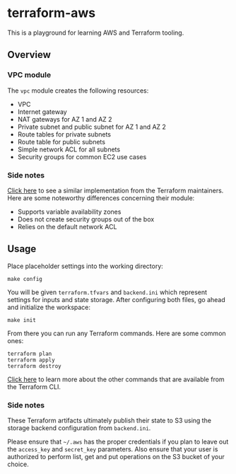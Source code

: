 # terraform-aws

This is a playground for learning AWS and Terraform tooling.

## Overview

### VPC module

The `vpc` module creates the following resources:

- VPC
- Internet gateway
- NAT gateways for AZ 1 and AZ 2
- Private subnet and public subnet for AZ 1 and AZ 2
- Route tables for private subnets
- Route table for public subnets
- Simple network ACL for all subnets
- Security groups for common EC2 use cases

### Side notes

[Click here](https://registry.terraform.io/modules/terraform-aws-modules/vpc/aws/1.37.0) to see a similar implementation from the Terraform maintainers. Here are some noteworthy differences concerning their module:

- Supports variable availability zones
- Does not create security groups out of the box
- Relies on the default network ACL

## Usage

Place placeholder settings into the working directory:

    make config

You will be given `terraform.tfvars` and `backend.ini` which represent settings for inputs and state storage. After configuring both files, go ahead and initialize the workspace:

    make init

From there you can run any Terraform commands. Here are some common ones:

    terraform plan
    terraform apply
    terraform destroy

[Click here](https://www.terraform.io/docs/commands/index.html) to learn more about the other commands that are available from the Terraform CLI.

### Side notes

These Terraform artifacts ultimately publish their state to S3 using the storage backend configuration from `backend.ini`.

Please ensure that `~/.aws` has the proper credentials if you plan to leave out the `access_key` and `secret_key` parameters. Also ensure that your user is authorized to perform list, get and put operations on the S3 bucket of your choice.
